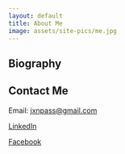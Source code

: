 ```yaml
---
layout: default
title: About Me
image: assets/site-pics/me.jpg
---
```


## Biography

## Contact Me

Email: jxnpass@gmail.com 

[LinkedIn](https://www.linkedin.com/in/jackson-passey-4102ba251/) 

[Facebook](https://www.facebook.com/jackson.passey/)

